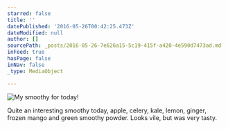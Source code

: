 ```yaml
---
starred: false
title: ''
datePublished: '2016-05-26T00:42:25.473Z'
dateModified: null
author: []
sourcePath: _posts/2016-05-26-7e626a15-5c19-415f-a420-4e590d7473ad.md
inFeed: true
hasPage: false
inNav: false
_type: MediaObject

---
```

![My smoothy for today!](https://the-grid-user-content.s3-us-west-2.amazonaws.com/69e9c2ce-d9f3-4a3a-9a27-c989e9be0c01.jpg)

Quite an interesting smoothy today, apple, celery, kale, lemon, ginger, frozen mango and green smoothy powder. Looks vile, but was very tasty.